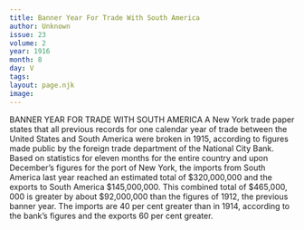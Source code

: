 ```yaml
---
title: Banner Year For Trade With South America
author: Unknown
issue: 23
volume: 2
year: 1916
month: 8
day: V
tags:
layout: page.njk
image:
---
```

BANNER YEAR FOR TRADE WITH SOUTH AMERICA       A New York trade paper states that all previous records for one calendar year of trade between the United States and South America were broken in 1915, according to figures made public by the foreign trade department of the National City Bank. Based on statistics    for eleven months for the entire country and upon December’s figures for the port of New York, the imports from South America last year reached an estimated total of $320,000,000 and the exports to South America $145,000,000.       This combined total of $465,000, 000 is greater by about $92,000,000 than the figures of 1912, the previous banner year. The imports are 40 per cent greater than in 1914, according to the bank’s figures and the exports 60 per cent greater.
